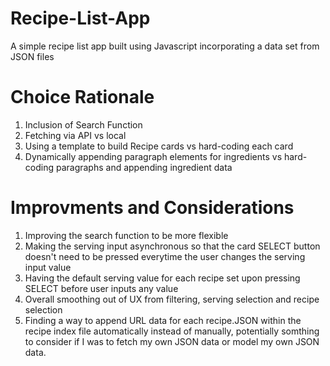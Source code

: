 # Recipe-List-App
A simple recipe list app built using Javascript incorporating a data set from JSON files

# Choice Rationale

1. Inclusion of Search Function
2. Fetching via API vs local
3. Using a template to build Recipe cards vs hard-coding each card
4. Dynamically appending paragraph elements for ingredients vs hard-coding paragraphs and appending ingredient data

# Improvments and Considerations

1. Improving the search function to be more flexible
2. Making the serving input asynchronous so that the card SELECT button doesn't need to be pressed everytime the user changes the serving input value
3. Having the default serving value for each recipe set upon pressing SELECT before user inputs any value
4. Overall smoothing out of UX from filtering, serving selection and recipe selection
5. Finding a way to append URL data for each recipe.JSON within the recipe index file automatically instead of manually, potentially somthing to consider if I was to fetch my own JSON data or model my own JSON data.
